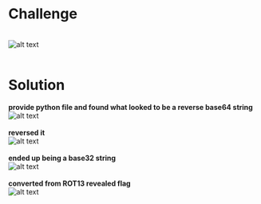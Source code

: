 # Challenge #
<br>![alt text](https://github.com/bzyo/CTFs/blob/master/2018/tuctf/reverse/imgs/reverse001.png)
<br><br>
# Solution #
**provide python file and found what looked to be a reverse base64 string**
<br>![alt text](https://github.com/bzyo/CTFs/blob/master/2018/tuctf/reverse/imgs/reverse001-1.png)
<br><br>
**reversed it**
<br>![alt text](https://github.com/bzyo/CTFs/blob/master/2018/tuctf/reverse/imgs/reverse001-2.png)
<br><br>
**ended up being a base32 string**
<br>![alt text](https://github.com/bzyo/CTFs/blob/master/2018/tuctf/reverse/imgs/reverse001-3.png)
<br><br>
**converted from ROT13 revealed flag**
<br>![alt text](https://github.com/bzyo/CTFs/blob/master/2018/tuctf/reverse/imgs/reverse001-4.png)


